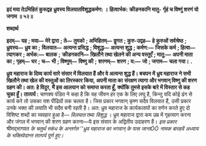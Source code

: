 **इदं मया तेऽभिहितं कुरूद्वह** **ध्रुवस्य विलयातविशुद्धकर्मण: ।** **हित्वार्भक: क्रीडनकानि मातु-** **र्गृहं च विष्णुं शरणं यो जगाम ॥ ५२॥** 

**शब्दार्थ** 

**इदम्—** **यह** **; मया—** **मेरे द्वारा** **; ते—** **तुमको** **; अभिहितम्—** **वॢणत** **; कुरु-उद्वह—** **हे कुरुओं सर्वश्रेष्ठ** **; ध्रुवस्य—** **ध्रुव का** **;** **विलयात—** **अत्यन्त प्रसिद्ध** **; विशुद्ध—** **अत्यन्त शुद्ध** **; कर्मण:—** **जिसके कर्म** **; हित्वा—** **त्यागकर** **; अर्भक:—** **बालक** **;** **क्रीडनकानि—** **खिलौने तथा खेलने की अन्य वस्तुएँ** **; मातु:—** **अपनी माता का** **; गृहम्—** **घर** **; च—** **भी** **; विष्णुम्—** **विष्णु की** **;** **शरणम्—** **शरण** **; य:—** **जो** **; जगाम—** **चला गया।** **.** 

**ध्रुव महाराज के दिव्य कार्य सारे संसार में विलयात हैं और वे अत्यन्त शुद्ध हैं। बचपन में** **ध्रुव महाराज ने सभी खिलौने तथा खेल की वस्तुओं का तिरस्कार किया, अपनी माता का** **संरक्षण त्यागा और भगवान् विष्णु की शरण ग्रहण की। अत: हे विदुर, मैं इस आलयान को** **समाप्त करता हूँ, क्योंकि तुमसे इसके बारे में विस्तार से कह चुका हूँ।** **तात्पर्य :** चाणक्य पंडित ने कहा है कि यह जीवन हर एक के लिए लघु है, किन्तु यदि कोई ढंग से कार्य करे तो उसका यश पीढिय़ों तक चलता है। जिस प्रकार भगवान् कृष्ण सदैव विलयात हैं, उसी प्रकार उनके भक्त की लयाति भी सदैव बनी रहती है। अत: ध्रुव महाराज के कार्यकलापों का वर्णन करते हुए दो विशिष्ट शब्दों का व्यवहार हुआ है— *विलयात* तथा *विशुद्ध* । ध्रुव महाराज द्वारा कम उम्र में गृहत्याग करना और जंगल में भगवान् की शरण ग्रहण करना—ये इस संसार के अद्वितीय उदाहरण हैं। *इस प्रकार* श्रीमद्भागवत *के चतुर्थ स्कंध के अन्तर्गत ''ध्रुव महाराज का भगवान् के पास जानाÓÓ* *नामक बारहवें अध्याय के भक्तिवेदान्त तात्पर्य पूर्ण हुए।* 